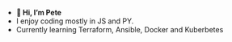 - **👋 Hi, I’m Pete**
- I enjoy coding mostly in JS and PY.
- Currently learning Terraform, Ansible, Docker and Kuberbetes

<!---
Cyberkhaos/Cyberkhaos is a ✨ special ✨ repository because its `README.md` (this file) appears on your GitHub profile.
You can click the Preview link to take a look at your changes.
--->
